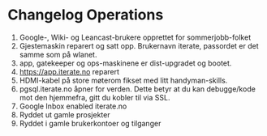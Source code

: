 Changelog Operations
====================

1. Google-, Wiki- og Leancast-brukere opprettet for sommerjobb-folket
2. Gjestemaskin reparert og satt opp. Brukernavn iterate, passordet er det samme som på wlanet.
3. app, gatekeeper og ops-maskinene er dist-upgradet og bootet.
4. https://app.iterate.no reparert
5. HDMI-kabel på store møterom fikset med litt handyman-skills.
6. pgsql.iterate.no åpner for verden. Dette betyr at du kan debugge/kode mot den hjemmefra, gitt du kobler til via SSL.
7. Google Inbox enabled iterate.no
8. Ryddet ut gamle prosjekter
9. Ryddet i gamle brukerkontoer og tilganger
